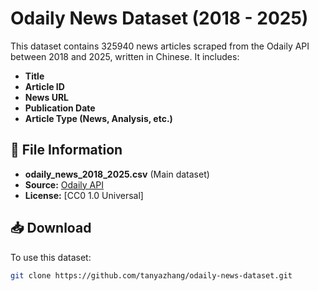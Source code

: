 # Odaily News Dataset (2018 - 2025)

This dataset contains 325940 news articles scraped from the Odaily API between 2018 and 2025, written in Chinese. It includes:
- **Title**
- **Article ID**
- **News URL**
- **Publication Date**
- **Article Type (News, Analysis, etc.)**

## 📂 File Information
- **odaily_news_2018_2025.csv** (Main dataset)
- **Source:** [Odaily API](https://www.odaily.news/)
- **License:** [CC0 1.0 Universal]

## 📥 Download
To use this dataset:
```bash
git clone https://github.com/tanyazhang/odaily-news-dataset.git
